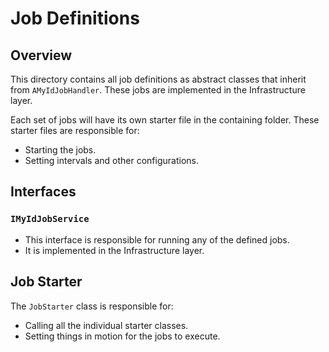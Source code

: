 # Job Definitions

## Overview
This directory contains all job definitions as abstract classes that inherit from `AMyIdJobHandler`. These jobs are implemented in the Infrastructure layer.

Each set of jobs will have its own starter file in the containing folder. These starter files are responsible for:
- Starting the jobs.
- Setting intervals and other configurations.

## Interfaces

### `IMyIdJobService`
- This interface is responsible for running any of the defined jobs.
- It is implemented in the Infrastructure layer.

## Job Starter

The `JobStarter` class is responsible for:
- Calling all the individual starter classes.
- Setting things in motion for the jobs to execute.
